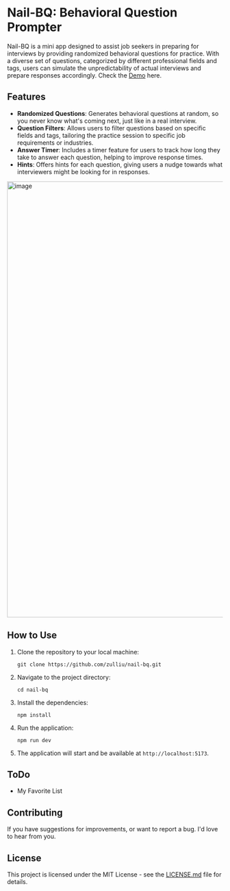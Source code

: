 # Nail-BQ: Behavioral Question Prompter

Nail-BQ is a mini app designed to assist job seekers in preparing for interviews by providing randomized behavioral questions for practice. With a diverse set of questions, categorized by different professional fields and tags, users can simulate the unpredictability of actual interviews and prepare responses accordingly. Check the [Demo](http://ec2-13-52-185-193.us-west-1.compute.amazonaws.com:5173/) here.

## Features

- **Randomized Questions**: Generates behavioral questions at random, so you never know what's coming next, just like in a real interview.
- **Question Filters**: Allows users to filter questions based on specific fields and tags, tailoring the practice session to specific job requirements or industries.
- **Answer Timer**: Includes a timer feature for users to track how long they take to answer each question, helping to improve response times.
- **Hints**: Offers hints for each question, giving users a nudge towards what interviewers might be looking for in responses.
<img width="1017" alt="image" src="https://github.com/zulliu/nail-bq/assets/11202096/487bfc7d-5617-4f95-9bf2-eb1f8ae955a3">

## How to Use

1. Clone the repository to your local machine:
    ```
    git clone https://github.com/zulliu/nail-bq.git
    ```
2. Navigate to the project directory:
    ```
    cd nail-bq
    ```
3. Install the dependencies:
    ```
    npm install
    ```
4. Run the application:
    ```
    npm run dev
    ```
5. The application will start and be available at `http://localhost:5173`.

## ToDo
- My Favorite List

## Contributing

If you have suggestions for improvements, or want to report a bug. I'd love to hear from you.

## License

This project is licensed under the MIT License - see the [LICENSE.md](LICENSE.md) file for details.

